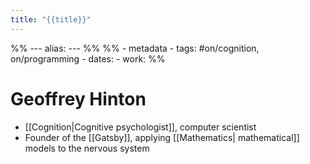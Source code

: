 ```yaml
---
title: "{{title}}"
---
```


%% ---
alias: 
--- %%
%% - metadata
	- tags: #on/cognition, on/programming
	- dates: 
	- work: %%

# Geoffrey Hinton

- [[Cognition|Cognitive psychologist]], computer scientist
- Founder of the [[Gatsby]], applying [[Mathematics| mathematical]] models to the nervous system